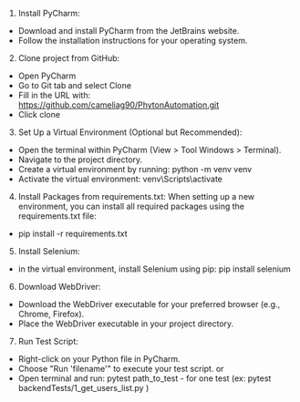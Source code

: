 1. Install PyCharm:

- Download and install PyCharm from the JetBrains website.
- Follow the installation instructions for your operating system.

2. Clone project from GitHub:
- Open PyCharm
- Go to Git tab and select Clone
- Fill in the URL with: https://github.com/cameliag90/PhytonAutomation.git
- Click clone

3. Set Up a Virtual Environment (Optional but Recommended):

- Open the terminal within PyCharm (View > Tool Windows > Terminal).
- Navigate to the project directory.
- Create a virtual environment by running: python -m venv venv
- Activate the virtual environment: venv\Scripts\activate

4. Install Packages from requirements.txt:
When setting up a new environment, you can install all required packages using the requirements.txt file:

- pip install -r requirements.txt

5. Install Selenium:

- in the virtual environment, install Selenium using pip: pip install selenium

6. Download WebDriver:

- Download the WebDriver executable for your preferred browser (e.g., Chrome, Firefox).
- Place the WebDriver executable in your project directory.


7. Run Test Script:

- Right-click on your Python file in PyCharm.
- Choose "Run 'filename'" to execute your test script.
or
- Open terminal and run: pytest path_to_test - for one test (ex: pytest backendTests/1_get_users_list.py )
